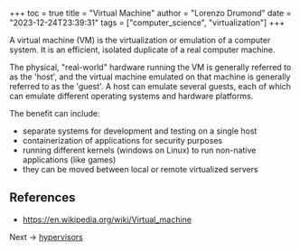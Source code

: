 +++
toc = true
title = "Virtual Machine"
author = "Lorenzo Drumond"
date = "2023-12-24T23:39:31"
tags = ["computer_science",  "virtualization"]
+++



A virtual machine (VM) is the virtualization or emulation of a computer system.
It is an efficient, isolated duplicate of a real computer machine.

The physical, "real-world" hardware running the VM is generally referred to as
the 'host', and the virtual machine emulated on that machine is generally
referred to as the 'guest'. A host can emulate several guests, each of which
can emulate different operating systems and hardware platforms.

The benefit can include:
- separate systems for development and testing on a single host
- containerization of applications for security purposes
- running different kernels (windows on Linux) to run non-native applications (like games)
- they can be moved between local or remote virtualized servers

## References
- https://en.wikipedia.org/wiki/Virtual_machine

Next -> [hypervisors](/wiki/hypervisors/)
